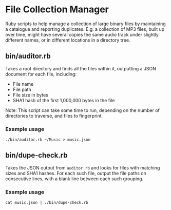 # File Collection Manager

Ruby scripts to help manage a collection of large binary files by maintaining a
catalogue and reporting duplicates. E.g. a collection of MP3 files, built up
over time, might have several copies the same audio track under slightly
different names, or in different locations in a directory tree.

## bin/auditor.rb

Takes a root directory and finds all the files within it, outputting a JSON
document for each file, including:

 * File name
 * File path
 * File size in bytes
 * SHA1 hash of the first 1,000,000 bytes in the file

Note: This script can take some time to run, depending on the number
of directories to traverse, and files to fingerprint.

### Example usage

    ./bin/auditor.rb ~/Music > music.json

## bin/dupe-check.rb

Takes the JSON output from `auditor.rb` and looks for files with matching sizes
and SHA1 hashes. For each such file, output the file paths on consecutive
lines, with a blank line between each such grouping.

### Example usage

    cat music.json | ./bin/dupe-check.rb
